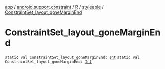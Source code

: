 [app](../../../index.md) / [android.support.constraint](../../index.md) / [R](../index.md) / [styleable](index.md) / [ConstraintSet_layout_goneMarginEnd](./-constraint-set_layout_gone-margin-end.md)

# ConstraintSet_layout_goneMarginEnd

`static val ConstraintSet_layout_goneMarginEnd: `[`Int`](https://kotlinlang.org/api/latest/jvm/stdlib/kotlin/-int/index.html)
`static val ConstraintSet_layout_goneMarginEnd: `[`Int`](https://kotlinlang.org/api/latest/jvm/stdlib/kotlin/-int/index.html)